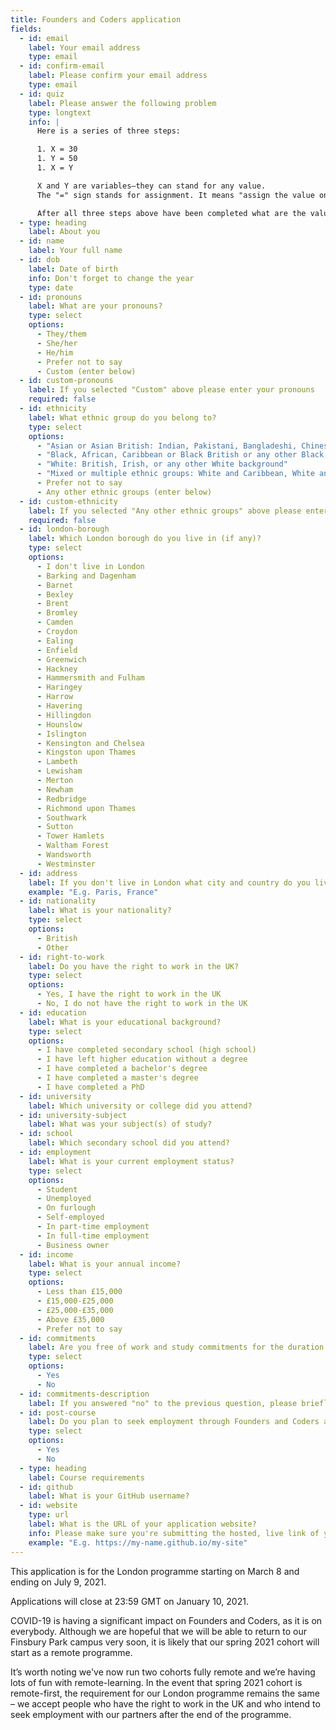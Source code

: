 ```yaml
---
title: Founders and Coders application
fields:
  - id: email
    label: Your email address
    type: email
  - id: confirm-email
    label: Please confirm your email address
    type: email
  - id: quiz
    label: Please answer the following problem
    type: longtext
    info: |
      Here is a series of three steps:

      1. X = 30
      1. Y = 50
      1. X = Y

      X and Y are variables—they can stand for any value. 
      The "=" sign stands for assignment. It means "assign the value on the right to the variable on the left".

      After all three steps above have been completed what are the values of X and Y? Please explain your solution as if you're helping someone who is less familiar with programming.
  - type: heading
    label: About you
  - id: name
    label: Your full name
  - id: dob
    label: Date of birth
    info: Don't forget to change the year
    type: date
  - id: pronouns
    label: What are your pronouns?
    type: select
    options:
      - They/them
      - She/her
      - He/him
      - Prefer not to say
      - Custom (enter below)
  - id: custom-pronouns
    label: If you selected "Custom" above please enter your pronouns
    required: false
  - id: ethnicity
    label: What ethnic group do you belong to?
    type: select
    options:
      - "Asian or Asian British: Indian, Pakistani, Bangladeshi, Chinese, or any other Asian background"
      - "Black, African, Caribbean or Black British or any other Black, African or Caribbean background"
      - "White: British, Irish, or any other White background"
      - "Mixed or multiple ethnic groups: White and Caribbean, White and Black African, White and Asian, or any other mixed or multiple ethnic background"
      - Prefer not to say
      - Any other ethnic groups (enter below)
  - id: custom-ethnicity
    label: If you selected "Any other ethnic groups" above please enter your ethnicity
    required: false
  - id: london-borough
    label: Which London borough do you live in (if any)?
    type: select
    options:
      - I don't live in London
      - Barking and Dagenham
      - Barnet
      - Bexley
      - Brent
      - Bromley
      - Camden
      - Croydon
      - Ealing
      - Enfield
      - Greenwich
      - Hackney
      - Hammersmith and Fulham
      - Haringey
      - Harrow
      - Havering
      - Hillingdon
      - Hounslow
      - Islington
      - Kensington and Chelsea
      - Kingston upon Thames
      - Lambeth
      - Lewisham
      - Merton
      - Newham
      - Redbridge
      - Richmond upon Thames
      - Southwark
      - Sutton
      - Tower Hamlets
      - Waltham Forest
      - Wandsworth
      - Westminster
  - id: address
    label: If you don't live in London what city and country do you live in?
    example: "E.g. Paris, France"
  - id: nationality
    label: What is your nationality?
    type: select
    options:
      - British
      - Other
  - id: right-to-work
    label: Do you have the right to work in the UK?
    type: select
    options:
      - Yes, I have the right to work in the UK
      - No, I do not have the right to work in the UK
  - id: education
    label: What is your educational background?
    type: select
    options:
      - I have completed secondary school (high school)
      - I have left higher education without a degree
      - I have completed a bachelor's degree
      - I have completed a master's degree
      - I have completed a PhD
  - id: university
    label: Which university or college did you attend?
  - id: university-subject
    label: What was your subject(s) of study?
  - id: school
    label: Which secondary school did you attend?
  - id: employment
    label: What is your current employment status?
    type: select
    options:
      - Student
      - Unemployed
      - On furlough
      - Self-employed
      - In part-time employment
      - In full-time employment
      - Business owner
  - id: income
    label: What is your annual income?
    type: select
    options:
      - Less than £15,000
      - £15,000-£25,000
      - £25,000-£35,000
      - Above £35,000
      - Prefer not to say
  - id: commitments
    label: Are you free of work and study commitments for the duration of the programme?
    type: select
    options:
      - Yes
      - No
  - id: commitments-description
    label: If you answered "no" to the previous question, please briefly describe your other commitments
  - id: post-course
    label: Do you plan to seek employment through Founders and Coders after the course ends?
    type: select
    options:
      - Yes
      - No
  - type: heading
    label: Course requirements
  - id: github
    label: What is your GitHub username?
  - id: website
    type: url
    label: What is the URL of your application website?
    info: Please make sure you're submitting the hosted, live link of your website, and not a link to your GitHub repository.
    example: "E.g. https://my-name.github.io/my-site"
---
```


This application is for the London programme starting on March 8 and ending on July 9, 2021.

Applications will close at 23:59 GMT on January 10, 2021.

COVID-19 is having a significant impact on Founders and Coders, as it is on everybody. Although we are hopeful that we will be able to return to our Finsbury Park campus very soon, it is likely that our spring 2021 cohort will start as a remote programme.

It’s worth noting we've now run two cohorts fully remote and we’re having lots of fun with remote-learning. In the event that spring 2021 cohort is remote-first, the requirement for our London programme remains the same – we accept people who have the right to work in the UK and who intend to seek employment with our partners after the end of the programme.
